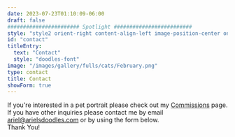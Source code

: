 ```yaml
---
date: 2023-07-23T01:10:09-06:00
draft: false
####################### Spotlight #########################
style: "style2 orient-right content-align-left image-position-center onscroll-image-fade-in"
id: "contact"
titleEntry:
  text: "Contact"
  style: "doodles-font"
image: "/images/gallery/fulls/cats/February.png"
type: contact
title: Contact
showForm: true
---
```


<p>If you're interested in a pet portrait please check out my <a href="/commissions">Commissions</a> page. If you have other inquiries please contact me by email<a href="mailto:ariel@arielsdoodles.com"> ariel@arielsdoodles.com</a> or by using the form below.  
 <br>Thank You!</p>
